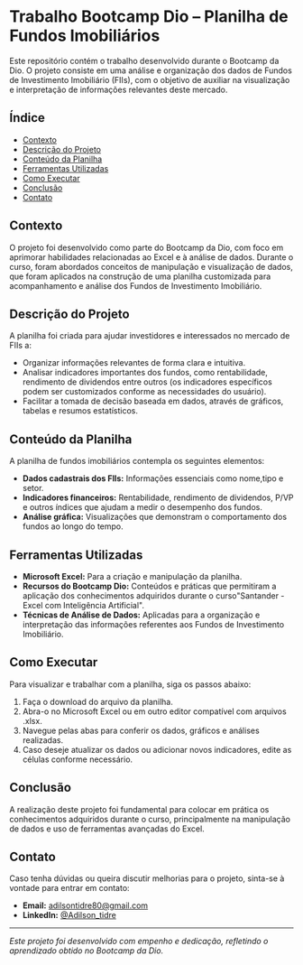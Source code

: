# Trabalho Bootcamp Dio – Planilha de Fundos Imobiliários

Este repositório contém o trabalho desenvolvido durante o Bootcamp da Dio. O projeto consiste em uma análise e organização dos dados de Fundos de Investimento Imobiliário (FIIs), com o objetivo de auxiliar na visualização e interpretação de informações relevantes deste mercado.

## Índice

- [Contexto](#contexto)
- [Descrição do Projeto](#descrição-do-projeto)
- [Conteúdo da Planilha](#conteúdo-da-planilha)
- [Ferramentas Utilizadas](#ferramentas-utilizadas)
- [Como Executar](#como-executar)
- [Conclusão](#conclusão)
- [Contato](#contato)

## Contexto

O projeto foi desenvolvido como parte do Bootcamp da Dio, com foco em aprimorar habilidades relacionadas ao Excel e à análise de dados. Durante o curso, foram abordados conceitos de manipulação e visualização de dados, que foram aplicados na construção de uma planilha customizada para acompanhamento e análise dos Fundos de Investimento Imobiliário.

## Descrição do Projeto

A planilha foi criada para ajudar investidores e interessados no mercado de FIIs a:
- Organizar informações relevantes de forma clara e intuitiva.
- Analisar indicadores importantes dos fundos, como rentabilidade, rendimento de dividendos entre outros (os indicadores específicos podem ser customizados conforme as necessidades do usuário).
- Facilitar a tomada de decisão baseada em dados, através de gráficos, tabelas e resumos estatísticos.

## Conteúdo da Planilha

A planilha de fundos imobiliários contempla os seguintes elementos:

- **Dados cadastrais dos FIIs:** Informações essenciais como nome,tipo e setor.
- **Indicadores financeiros:** Rentabilidade, rendimento de dividendos, P/VP e outros índices que ajudam a medir o desempenho dos fundos.
- **Análise gráfica:** Visualizações que demonstram o comportamento dos fundos ao longo do tempo.

## Ferramentas Utilizadas

- **Microsoft Excel:** Para a criação e manipulação da planilha.
- **Recursos do Bootcamp Dio:** Conteúdos e práticas que permitiram a aplicação dos conhecimentos adquiridos durante o curso"Santander - Excel com Inteligência Artificial".
- **Técnicas de Análise de Dados:** Aplicadas para a organização e interpretação das informações referentes aos Fundos de Investimento Imobiliário.

## Como Executar

Para visualizar e trabalhar com a planilha, siga os passos abaixo:
1. Faça o download do arquivo da planilha.
2. Abra-o no Microsoft Excel ou em outro editor compatível com arquivos .xlsx.
3. Navegue pelas abas para conferir os dados, gráficos e análises realizadas.
4. Caso deseje atualizar os dados ou adicionar novos indicadores, edite as células conforme necessário.

## Conclusão

A realização deste projeto foi fundamental para colocar em prática os conhecimentos adquiridos durante o curso, principalmente na manipulação de dados e uso de ferramentas avançadas do Excel. 

## Contato

Caso tenha dúvidas ou queira discutir melhorias para o projeto, sinta-se à vontade para entrar em contato:
- **Email:** adilsontidre80@gmail.com
- **LinkedIn:** [@Adilson_tidre](https://www.linkedin.com/in/adilson-tidre-dos-santos-3a3a012b2)

---

*Este projeto foi desenvolvido com empenho e dedicação, refletindo o aprendizado obtido no Bootcamp da Dio.*
